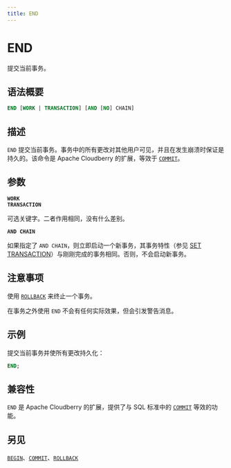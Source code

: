 ```yaml
---
title: END
---
```


# END

提交当前事务。

## 语法概要

```sql
END [WORK | TRANSACTION] [AND [NO] CHAIN]
```

## 描述

`END` 提交当前事务。事务中的所有更改对其他用户可见，并且在发生崩溃时保证是持久的。该命令是 Apache Cloudberry 的扩展，等效于 [`COMMIT`](https://github.com/cloudberrydb/cloudberrydb-site/blob/cbdb-doc-validation/docs/sql-stmts/commit.md)。

## 参数

**`WORK`**<br />
**`TRANSACTION`**

可选关键字。二者作用相同，没有什么差别。

**`AND CHAIN`**

如果指定了 `AND CHAIN`，则立即启动一个新事务，其事务特性（参见 [SET TRANSACTION](/i18n/zh/docusaurus-plugin-content-docs/current/sql-stmts/set-transaction.md)）与刚刚完成的事务相同。否则，不会启动新事务。

## 注意事项

使用 [`ROLLBACK`](/i18n/zh/docusaurus-plugin-content-docs/current/sql-stmts/rollback.md) 来终止一个事务。

在事务之外使用 `END` 不会有任何实际效果，但会引发警告消息。

## 示例

提交当前事务并使所有更改持久化：

```sql
END;
```

## 兼容性

`END` 是 Apache Cloudberry 的扩展，提供了与 SQL 标准中的 [`COMMIT`](https://github.com/cloudberrydb/cloudberrydb-site/blob/cbdb-doc-validation/docs/sql-stmts/commit.md) 等效的功能。

## 另见

[`BEGIN`](https://github.com/cloudberrydb/cloudberrydb-site/blob/cbdb-doc-validation/docs/sql-stmts/begin.md)、[`COMMIT`](https://github.com/cloudberrydb/cloudberrydb-site/blob/cbdb-doc-validation/docs/sql-stmts/commit.md)、[`ROLLBACK`](/i18n/zh/docusaurus-plugin-content-docs/current/sql-stmts/rollback.md)
